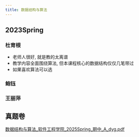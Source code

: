 ```yaml
---
title: 数据结构与算法
---
```



## 2023Spring

### 杜育根

- 老师人很好, 就是教的太离谱
- 教学内容全面围绕算法, 但本课程核心的数据结构仅仅几笔带过
- 如果喜欢算法可以选

### 鲍钰

### 王丽萍

## 真题卷

[数据结构与算法_软件工程学院_2025Spring_期中_A_dyg.pdf](../res/%E8%BD%AF%E4%BB%B6%E5%B7%A5%E7%A8%8B%E5%AD%A6%E9%99%A2/%E6%95%B0%E6%8D%AE%E7%BB%93%E6%9E%84%E4%B8%8E%E7%AE%97%E6%B3%95/%E7%9C%9F%E9%A2%98%E5%8D%B7/%E6%95%B0%E6%8D%AE%E7%BB%93%E6%9E%84%E4%B8%8E%E7%AE%97%E6%B3%95_%E8%BD%AF%E4%BB%B6%E5%B7%A5%E7%A8%8B%E5%AD%A6%E9%99%A2_2025Spring_%E6%9C%9F%E4%B8%AD_A_dyg.pdf)
